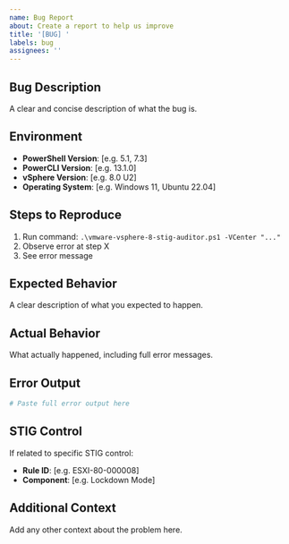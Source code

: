 ```yaml
---
name: Bug Report
about: Create a report to help us improve
title: '[BUG] '
labels: bug
assignees: ''
---
```


## Bug Description
A clear and concise description of what the bug is.

## Environment
- **PowerShell Version**: [e.g. 5.1, 7.3]
- **PowerCLI Version**: [e.g. 13.1.0]
- **vSphere Version**: [e.g. 8.0 U2]
- **Operating System**: [e.g. Windows 11, Ubuntu 22.04]

## Steps to Reproduce
1. Run command: `.\vmware-vsphere-8-stig-auditor.ps1 -VCenter "..."`
2. Observe error at step X
3. See error message

## Expected Behavior
A clear description of what you expected to happen.

## Actual Behavior
What actually happened, including full error messages.

## Error Output
```powershell
# Paste full error output here
```

## STIG Control
If related to specific STIG control:
- **Rule ID**: [e.g. ESXI-80-000008]
- **Component**: [e.g. Lockdown Mode]

## Additional Context
Add any other context about the problem here.